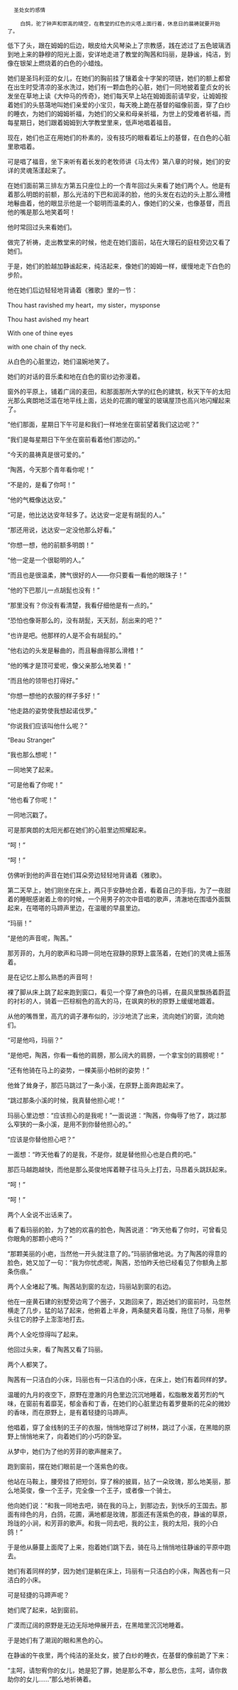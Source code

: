       圣处女的感情 

        白鸽，驼了钟声和崇高的晴空，在教堂的红色的尖塔上面行着，休息日的晨祷就要开始了。 

   低下了头，跟在姆姆的后边，眼皮给大风琴染上了宗教感，践在滤过了五色玻璃洒到地上来的静穆的阳光上面，安详地走进了教堂的陶茜和玛丽，是静谧，纯洁，到像在银架上燃烧着的白色的小蜡烛。 

   她们是圣玛利亚的女儿，在她们的胸前挂了镶着金十字架的项链，她们的额上都曾在出生时受清凉的圣水洗过，她们有一颗血色的心脏，她们一同地披着童贞女的长发坐在草地上读《大仲马的传奇》，她们每天早上站在姆姆面前请早安，让姆姆按着她们的头慈蔼地叫她们亲爱的小宝贝，每天晚上跪在基督的磁像前面，穿了白纱的睡衣，为她们的姆姆祈福，为她们的父亲和母亲祈福，为世上的受难者祈福，而每星期日，她们跟着姆姆到大学教堂里来，低声地唱着福音。 

   现在，她们也正在用她们的朴素的，没有技巧的眼看着坛上的基督，在白色的心脏里歌唱着。 

   可是唱了福音，坐下来听有着长发的老牧师讲《马太传》第八章的时候，她们的安详的灵魂荡漾起来了。 

   在她们面前第三排左方第五只座位上的一个青年回过头来看了她们两个人。他是有着那么明朗的前额，那么光洁的下巴和润泽的脸，他的头发在右边的头上那么滑稽地鬈曲着，他的眼显示他是一个聪明而温柔的人，像她们的父亲，也像基督，而且他的嘴是那么地笑着呵！ 

   他时常回过头来看她们。 

   做完了祈祷，走出教堂来的时候，他走在她们面前，站在大理石的庭柱旁边又看了她们。 

   于是，她们的脸越加静谧起来，纯洁起来，像她们的姆姆一样，缓慢地走下白色的步阶。 

   他在她们后边轻轻地背诵着《雅歌》里的一节： 

   Thou hast ravished my heart，my sister，mysponse 

   Thou hast avished my heart 

   With one of thine eyes 

   with one chain of thy neck. 

   从白色的心脏里边，她们温婉地笑了。 

   她们的对话的音乐柔和地在白色的窗纱边弥漫着。 

   窗外的平原上，铺着广阔的麦田，和那面那所大学的红色的建筑，秋天下午的太阳光那么爽朗地泛滥在地平线上面，远处的花圃的暖室的玻璃屋顶也高兴地闪耀起来了。 

   “他们那面，星期日下午可是和我们一样地坐在窗前望着我们这边呢？” 

   “我们是每星期日下午坐在窗前看着他们那边的。” 

   “今天的晨祷真是很可爱的。” 

   “陶茜，今天那个青年看你呢！” 

   “不是的，是看了你呵！” 

   “他的气概像达达安。” 

   “可是，他比达达安年轻多了。达达安一定是有胡髭的人。” 

   “那还用说，达达安一定没他那么好看。” 

   “你想一想，他的前额多明朗！” 

   “他一定是一个很聪明的人。” 

   “而且也是很温柔，脾气很好的人——你只要看一看他的眼珠子！” 

   “他的下巴那儿一点胡髭也没有！” 

   “那里没有？你没有看清楚，我看仔细他是有一点的。” 

   “恐怕也像哥那么的，没有胡髭，天天刮，刮出来的吧？” 

   “也许是吧。他那样的人是不会有胡髭的。” 

   “他右边的头发是鬈曲的，而且鬈曲得那么滑稽！” 

   “他的嘴才是顶可爱呢，像父亲那么地笑着！” 

   “而且他的领带也打得好。” 

   “你想一想他的衣服的样子多好！” 

   “他走路的姿势使我想起诺伐罗。” 

   “你说我们应该叫他什么呢？” 

   “Beau Stranger” 

   “我也那么想呢！” 

   一同地笑了起来。 

   “可是他看了你呢！” 

   “他也看了你呢！” 

   一同地沉戳了。 

   可是那爽朗的太阳光都在她们的心脏里边照耀起来。 

   “呵！” 

   “呵！” 

   仿佛听到他的声音在她们耳朵旁边轻轻地背诵着《雅歌》。 

   第二天早上，她们刚坐在床上，两只手安静地合着，看着自己的手指，为了一夜甜着的睡眠感谢着上帝的时候，一个用男子的次中音唱的歌声，清澈地在围墙外面飘起来，在嗒嗒的马蹄声里边，在温暖的早晨里边。 

   “玛丽！” 

   “是他的声音呢，陶茜。” 

   那芳菲的，九月的歌声和马蹄一同地在寂静的原野上震荡着，在她们的灵魂上振荡着。 

   是在记忆上那么熟悉的声音呵！ 

   裸了脚从床上跳了起来跑到窗口，看见一个穿了麻色的马裤，在晨风里飘扬着蔚蓝的衬衫的人，骑着一匹棕榈色的高大的马，在飒爽的秋的原野上缓缓地踱着。 

   从他的嘴唇里，高亢的调子瀑布似的，沙沙地流了出来，流向她们的窗，流向她们。 

   “可是他吗，玛丽？” 

   “是他吧，陶茜，你看一看他的肩膀，那么阔大的肩膀，一个拿宝剑的肩膀呢！” 

   “还有他骑在马上的姿势，一棵美丽小柏树的姿势！” 

   他耸了耸身子，那匹马跳过了一条小溪，在原野上面奔跑起来了。 

   “跳过那条小溪的时候，我真替他担心呢！” 

   玛丽心里边想：“应该担心的是我呢！”一面说道：“陶茜，你侮辱了他了，跳过那么窄狭的一条小溪，是用不到你替他担心的。” 

   “应该是你替他担心吧？” 

   一面想：“昨天他看了的是我，不是你，就是替他担心也是白费的吧。” 

   那匹马越跑越快，而他是那么英俊地挥着鞭子往马头上打去，马昂着头跳跃起来。 

   “呵！” 

   “呵！” 

   两个人全说不出话来了。 

   看了看玛丽的脸，为了她的欢喜的脸色，陶茜说道：“昨天他看了你时，可曾看见你眼角的那颗小疤吗？” 

   “那颗美丽的小疤，当然他一开头就注意了的。”玛丽骄傲地说。为了陶茜的得意的脸色，她又加了一句：“我为你忧虑呢，陶茜，恐怕昨夭他已经看见了你额角上那条伤痕。” 

   两个人全堵起了嘴。陶茜站到窗的左边，玛丽站到窗的右边。 

   他在一座黄石建的别墅旁边弯了个圈子，又跑回来了，跑近她们的窗前时，马忽然横走了几步，猛的站了起来，他俯着上半身，两条腿夹着马腹，拖住了马鬃，用拳头往它的脖子上澎澎地打去。 

   两个人全吃惊得叫了起来。 

   他回过头来，看了陶茜又看了玛丽。 

   两个人都笑了。 

   陶茜有一只洁白的小床，玛丽也有一只洁白的小床，在床上，她们有着同样的梦。 

   温暖的九月的夜空下，原野在澄澈的月色里边沉沉地睡着，松脂散发着芳烈的气味，在窗前有着靡芜，郁金香和丁香，在她们的心脏里边有着罗曼斯的花朵的微妙的香味，而在原野上，是有着轻捷的马蹄声。 

   他唱着，穿了金线制的王子的衣服，悄悄地穿过了树林，跳过了小溪，在黑暗的原野上悄悄地来了，向着她们的小巧的卧室。 

   从梦中，她们为了他的芳菲的歌声醒来了。 

   跑到窗前，摆在她们眼前是一个莲紫色的夜。 

   他站在马鞍上，腰旁挂了把短剑，穿了棉的披肩，拈了一朵玫瑰，那么地美丽，那么地英俊，像一个王子，完全像一个王子，或者像一个骑士。 

   他向她们说：“和我一同地去吧，骑在我的马上，到那边去，到快乐的王国去。那面有绯色的月，白鸽，花圃，满地都是玫瑰，那面还有莲紫色的夜，静谧的草原，玲珑的小涧，和芳菲的歌声。和我一同去吧，我的公主，我的太阳，我的小白鸽！” 

   于是他从藤蔓上面爬了上来，抱着她们跳下去，骑在马上悄悄地往静谧的平原中跑去。 

   她们有着同样的梦，因为她们是躺在床上，玛丽有一只洁白的小床，陶茜也有一只洁白的小床。 

   可是轻捷的马蹄声呢？ 

   她们爬了起来，站到窗前。 

   广漠而辽阔的原野是无边无际地伸展开去，在黑暗里沉沉地睡着。 

   于是她们有了潮润的眼和黑色的心。 

   在静谧的午夜里，两个纯洁的圣处女，披了白纱的睡衣，在基督的像前跪了下来： 

   “主呵，请恕宥你的女儿，她是犯了罪，她是那么不幸，那么悲伤，主呵，请你救助你的女儿……”那么地祈祷着。 

